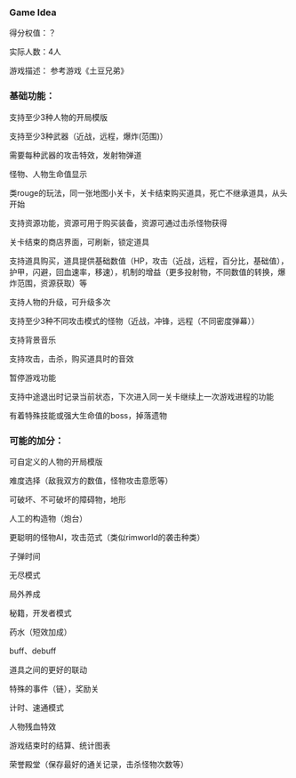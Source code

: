 ### Game Idea

得分权值：？

实际⼈数：4⼈

游戏描述： 参考游戏《土豆兄弟》

### 基础功能：

支持至少3种人物的开局模版

⽀持⾄少3种武器（近战，远程，爆炸(范围)）

需要每种武器的攻击特效，发射物弹道

怪物、人物⽣命值显示

类rouge的玩法，同一张地图小关卡，关卡结束购买道具，死亡不继承道具，从头开始

⽀持资源功能，资源可⽤于购买装备，资源可通过击杀怪物获得

关卡结束的商店界面，可刷新，锁定道具

⽀持道具购买，道具提供基础数值（HP，攻击（近战，远程，百分比，基础值），护甲，闪避，回血速率，移速），机制的增益（更多投射物，不同数值的转换，爆炸范围，资源获取）等

⽀持人物的升级，可升级多次

⽀持至少3种不同攻击模式的怪物（近战，冲锋，远程（不同密度弹幕））

⽀持背景⾳乐

⽀持攻击，击杀，购买道具时的⾳效

暂停游戏功能

⽀持中途退出时记录当前状态，下次进⼊同⼀关卡继续上⼀次游戏进程的功能

有着特殊技能或强⼤⽣命值的boss，掉落遗物

### 可能的加分：

可自定义的人物的开局模版

难度选择（敌我双方的数值，怪物攻击意愿等）

可破坏、不可破坏的障碍物，地形

人工的构造物（炮台）

更聪明的怪物AI，攻击范式（类似rimworld的袭击种类）

子弹时间

无尽模式

局外养成

秘籍，开发者模式

药水（短效加成）

buff、debuff

道具之间的更好的联动

特殊的事件（链），奖励关

计时、速通模式

人物残血特效

游戏结束时的结算、统计图表

荣誉殿堂（保存最好的通关记录，击杀怪物次数等）

